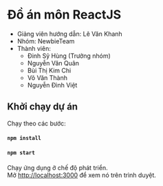 # Đồ án môn ReactJS

* Giảng viên hướng dẫn: Lê Văn Khanh
* Nhóm: NewbieTeam
* Thành viên: 
    - Đinh Sỹ Hùng (Trưởng nhóm)
    - Nguyễn Văn Quân
    - Bùi Thị Kim Chi
    - Võ Văn Thành
    - Nguyễn Đình Việt

## Khởi chạy dự án

Chạy theo các bước:

#### `npm install`
#### `npm start`

Chạy ứng dụng ở chế độ phát triển.\
Mở [http://localhost:3000](http://localhost:3000) để xem nó trên trình duyệt.
